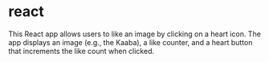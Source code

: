 # react
This React app allows users to like an image by clicking on a heart icon. The app displays an image (e.g., the Kaaba), a like counter, and a heart button that increments the like count when clicked.

